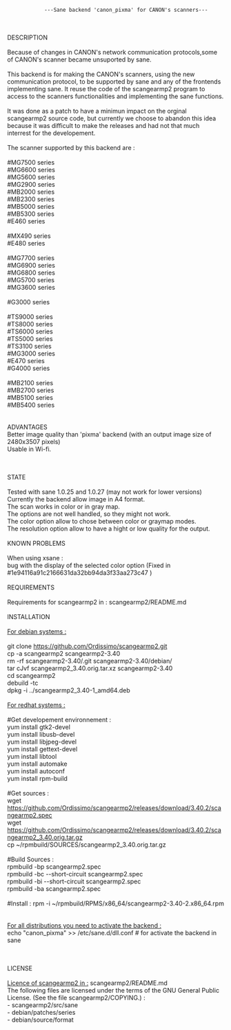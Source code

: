 				---Sane backend 'canon_pixma' for CANON's scanners---
</br>
</br>
DESCRIPTION</br>
</br>
	Because of changes in CANON's network communication protocols,some of CANON's scanner 
	became unsuported by sane.</br>
</br>
	This backend is for making the CANON's scanners, using the new communication protocol,
	to be supported by sane and any of the frontends implementing sane. It reuse the code 
	of the scangearmp2 program to access to the scanners functionalities and implementing 
	the sane functions.</br>
</br>
	It was done as a patch to have a minimun impact on the orginal scangearmp2 source code,
	but currently we choose to abandon this idea because it was difficult to make the 
	releases and had not that much interrest for the developement.</br>
</br>
	The scanner supported by this backend are :</br>
</br>
#MG7500 series</br>
#MG6600 series</br>
#MG5600 series</br>
#MG2900 series</br>
#MB2000 series</br>
#MB2300 series</br>
#MB5000 series</br>
#MB5300 series</br>
#E460 series</br>
</br>
#MX490 series</br>
#E480 series</br>
</br>
#MG7700 series</br>
#MG6900 series</br>
#MG6800 series</br>
#MG5700 series</br>
#MG3600 series</br>
</br>
#G3000 series</br>
</br>
#TS9000 series</br>
#TS8000 series</br>
#TS6000 series</br>
#TS5000 series</br>
#TS3100 series</br>
#MG3000 series</br>
#E470 series</br>
#G4000 series</br>
</br>
#MB2100 series</br>
#MB2700 series</br>
#MB5100 series</br>
#MB5400 series</br>
</br>
</br>
ADVANTAGES
</br>
Better image quality than 'pixma' backend (with an output image size of 2480x3507 pixels) </br>
Usable in Wi-fi.</br>
</br>
</br>

STATE</br>
</br>
Tested with sane 1.0.25 and 1.0.27 (may not work for lower versions)</br>
Currently the backend allow image in A4 format.</br>
The scan works in color or in gray map.</br>
The options are not well handled, so they might not work.</br>
The color option allow to chose between color or graymap modes.</br>
The resolution option allow to have a hight or low quality for the output.</br>
</br>
KNOWN PROBLEMS</br>
</br>
When using xsane :</br>
bug with the display of the selected color option (Fixed in #1e94116a91c2166631da32bb94da3f33aa273c47 )</br> 
</br>
REQUIREMENTS</br>
</br>
Requirements for scangearmp2 in : scangearmp2/README.md</br>
</br>
INSTALLATION</br>
</br>
<u>For debian systems :</u> </br>
</br>
git clone https://github.com/Ordissimo/scangearmp2.git</br>
cp -a scangearmp2 scangearmp2-3.40</br>
rm -rf scangearmp2-3.40/.git scangearmp2-3.40/debian/</br>
tar cJvf scangearmp2_3.40.orig.tar.xz scangearmp2-3.40</br>
cd scangearmp2</br>
debuild -tc</br>
dpkg -i ../scangearmp2_3.40-1_amd64.deb</br>
</br>
<u>For redhat systems :</u> </br>
</br>
#Get developement environnement :</br>
yum install gtk2-devel</br>
yum install libusb-devel </br>
yum install libjpeg-devel</br>
yum install gettext-devel</br>
yum install libtool</br>
yum install automake</br>
yum install autoconf</br>
yum install rpm-build</br>
</br>
#Get sources :</br>
wget https://github.com/Ordissimo/scangearmp2/releases/download/3.40.2/scangearmp2.spec</br>
wget https://github.com/Ordissimo/scangearmp2/releases/download/3.40.2/scangearmp2_3.40.orig.tar.gz</br>
cp ~/rpmbuild/SOURCES/scangearmp2_3.40.orig.tar.gz</br>
</br>
#Build Sources :</br>
rpmbuild -bp scangearmp2.spec</br>
rpmbuild -bc --short-circuit scangearmp2.spec</br>
rpmbuild -bi --short-circuit scangearmp2.spec</br>
rpmbuild -ba scangearmp2.spec</br>
</br>
#Install :
rpm -i ~/rpmbuild/RPMS/x86_64/scangearmp2-3.40-2.x86_64.rpm</br>
</br>
</br>
<u>For all distributions you need to activate the backend :</u></br>
echo "canon_pixma"  >> /etc/sane.d/dll.conf # for activate the backend in sane</br>

</br>
</br>
LICENSE</br>
</br>
<u>Licence of scangearmp2 in :</u> scangearmp2/README.md</br>
The following files are licensed under the terms of the GNU General Public License. (See the file scangearmp2/COPYING.) :</br>
-  scangearmp2/src/sane</br>
-  debian/patches/series</br>
-  debian/source/format</br>
</br>
</br>
	
